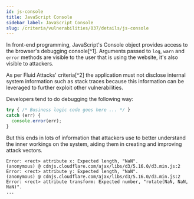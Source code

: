 ```yaml
---
id: js-console
title: JavaScript Console
sidebar_label: JavaScript Console
slug: /criteria/vulnerabilities/037/details/js-console
---
```


In front-end programming,
JavaScript's Console object
provides access to the browser's debugging console[^1].
Arguments passed to `log`, `warn` and `error` methods
are visible to the user that is using the website,
it's also visible to attackers.

As per Fluid Attacks' criteria[^2]
the application must not disclose internal system information
such as stack traces
because this information can be leveraged
to further exploit other vulnerabilities.

Developers tend to do debugging the following way:

```js {3}
try { /* Business logic code goes here ... */ }
catch (err) {
  console.error(err);
}
```

But this ends in lots of information
that attackers use to better understand
the inner workings on the system,
aiding them in creating and improving attack vectors.

```log
Error: <rect> attribute x: Expected length, "NaN".
(anonymous) @ cdnjs.cloudflare.com/ajax/libs/d3/5.16.0/d3.min.js:2
Error: <rect> attribute y: Expected length, "NaN".
(anonymous) @ cdnjs.cloudflare.com/ajax/libs/d3/5.16.0/d3.min.js:2
Error: <rect> attribute transform: Expected number, "rotate(NaN, NaN, NaN)".
...
```
